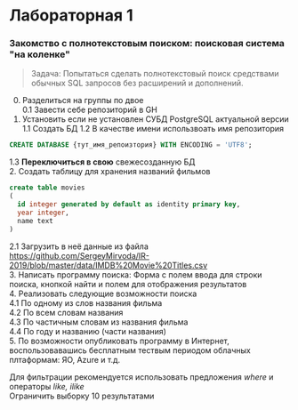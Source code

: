 # Лабораторная 1

### Закомство с полнотекстовым поиском: поисковая система "на коленке"

> Задача: Попытаться сделать полнотекстовый поиск средствами обычных SQL запросов без расширений и дополнений.

0. Разделиться на группы по двое  
0.1 Завести себе репозиторий в GH
1. Установить если не установлен СУБД PostgreSQL актуальной версии
1.1 Cоздать БД 
1.2 В качестве имени использвоать имя репозитория
```sql
CREATE DATABASE {тут_имя_репоизтория} WITH ENCODING = 'UTF8';
```

1.3 **Переключиться в свою** свежесозданную БД  
2. Создать таблицу для хранения названий фильмов  
```sql
create table movies
(
  id integer generated by default as identity primary key,
  year integer,
  name text
)
```

2.1 Загрузить в неё данные из файла https://github.com/SergeyMirvoda/IR-2019/blob/master/data/IMDB%20Movie%20Titles.csv  
3. Написать программу поиска: Форма с полем ввода для строки поиска, кнопкой найти и полем для отображения результатов  
4. Реализовать следующие возможности поиска    
4.1 По одному из слов названия фильма  
4.2 По всем словам названия  
4.3 По частичным словам из названия фильма  
4.4 По году и названию (части названия)  
5. По возможности опубликовать программу в Интернет, воспользовавашись бесплатным тествым периодом облачных плтаформам: ЯО, Azure и т.д.

Для фильтрации рекомендуется использовать предложения *where* и операторы *like, ilike*  
Ограничить выборку 10 результатами
